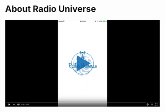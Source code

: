# About Radio Universe
[![youtube.jpg](/media/youtube.jpg)](https://www.youtube.com/watch?v=n5iVJh2D_Bo)

